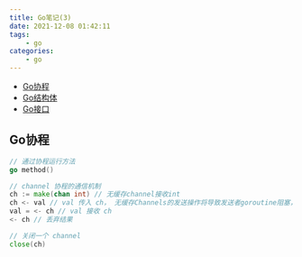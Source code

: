 ```yaml
---
title: Go笔记(3)
date: 2021-12-08 01:42:11
tags:
    - go
categories:
    - go
---
```


* [Go协程](#goroutine)
* [Go结构体](#struct)
* [Go接口](#interface)

### <h2 id="goroutine">Go协程</h2>



``` go
// 通过协程运行方法
go method()

// channel 协程的通信机制
ch := make(chan int) // 无缓存channel接收int
ch <- val // val 传入 ch， 无缓存Channels的发送操作将导致发送者goroutine阻塞，直到另一个goroutine执行接收操作
val = <- ch // val 接收 ch
<- ch // 丢弃结果

// 关闭一个 channel
close(ch)



```